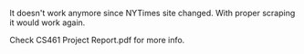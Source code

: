 It doesn't work anymore since NYTimes site changed. With proper scraping it would work again. 

Check CS461 Project Report.pdf for more info.
